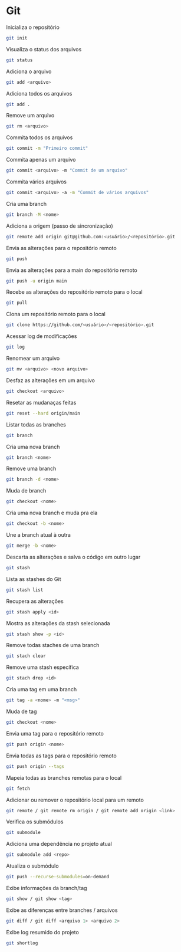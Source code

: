 # Git

Inicializa o repositório
```sh
git init
```

Visualiza o status dos arquivos
```sh
git status
```

Adiciona o arquivo
```sh
git add <arquivo>
```

Adiciona todos os arquivos
```sh
git add .
```

Remove um arquivo
```sh
git rm <arquivo>
```

Commita todos os arquivos
```sh
git commit -m "Primeiro commit"
```

Commita apenas um arquivo
```sh
git commit <arquivo> -m "Commit de um arquivo"
```

Commita vários arquivos
```sh
git commit <arquivo> -a -m "Commit de vários arquivos"
```

Cria uma branch
```sh
git branch -M <nome>
```

Adiciona a origem (passo de sincronização)
```sh
git remote add origin git@github.com:<usuário>/<repositório>.git
```

Envia as alterações para o repositório remoto
```sh
git push
```

Envia as alterações para a main do repositório remoto
```sh
git push -u origin main
```

Recebe as alterações do repositório remoto para o local
```sh
git pull
```

Clona um repositório remoto para o local
```sh
git clone https://github.com/<usuário>/<repositório>.git
```

Acessar log de modificações
```sh
git log
```

Renomear um arquivo
```sh
git mv <arquivo> <novo arquivo>
```

Desfaz as alterações em um arquivo
```sh
git checkout <arquivo>
```

Resetar as mudanaças feitas
```sh
git reset --hard origin/main
```

Listar todas as branches
```sh
git branch
```

Cria uma nova branch
```sh
git branch <nome>
```

Remove uma branch
```sh
git branch -d <nome>
```

Muda de branch
```sh
git checkout <nome>
```

Cria uma nova branch e muda pra ela
```sh
git checkout -b <nome>
```

Une a branch atual à outra
```sh
git merge -b <nome>
```

Descarta as alterações e salva o código em outro lugar
```sh
git stash
```

Lista as stashes do Git
```sh
git stash list
```

Recupera as alterações
```sh
git stash apply <id>
```

Mostra as alterações da stash selecionada
```sh
git stash show -p <id>
```

Remove todas staches de uma branch

```sh
git stach clear
```

Remove uma stash específica
```sh
git stach drop <id>
```

Cria uma tag em uma branch
```sh
git tag -a <nome> -m "<msg>"
```

Muda de tag
```sh
git checkout <nome>
```

Envia uma tag para o repositório remoto
```sh
git push origin <nome>
```

Envia todas as tags para o repositório remoto
```sh
git push origin --tags
```

Mapeia todas as branches remotas para o local
```sh
git fetch
```

Adicionar ou remover o repositório local para um remoto
```sh
git remote / git remote rm origin / git remote add origin <link>
```

Verifica os submódulos
```sh
git submodule
```

Adiciona uma dependência no projeto atual
```sh
git submodule add <repo>
```

Atualiza o submódulo
```sh
git push --recurse-submodules=on-demand
```

Exibe informações da branch/tag
```sh
git show / git show <tag>
```

Exibe as diferenças entre branches / arquivos
```sh
git diff / git diff <arquivo 1> <arquivo 2>
```

Exibe log resumido do projeto
```sh
git shortlog
```
